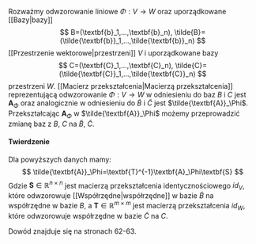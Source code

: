Rozważmy odwzorowanie liniowe $\Phi:V\to W$ oraz uporządkowane [[Bazy|bazy]] 
$$
B=(\textbf{b}_1,...,\textbf{b}_n), 
\tilde{B}=(\tilde{\textbf{b}}_1,...,\tilde{\textbf{b}}_n) 
$$
[[Przestrzenie wektorowe|przestrzeni]] $V$ i uporządkowane bazy
$$
C=(\textbf{C}_1,...,\textbf{C}_n),
\tilde{C}=(\tilde{\textbf{C}}_1,...,\tilde{\textbf{C}}_n) 
$$
przestrzeni $W$. [[Macierz przekształcenia|Macierzą przekształcenia]] reprezentującą odwzorowanie $\Phi :V\to W$  w odniesieniu do baz $B$ i $C$ jest $\textbf{A}_\Phi$ oraz analogicznie w odniesieniu do $\tilde{B}$ i $\tilde{C}$ jest $\tilde{\textbf{A}}_\Phi$. Przekształcając $\textbf{A}_\Phi$ w $\tilde{\textbf{A}}_\Phi$ możemy przeprowadzić zmianę baz z $B$, $C$ na $\tilde{B}$, $\tilde{C}$. 

#### Twierdzenie
Dla powyższych danych mamy:
$$
\tilde{\textbf{A}}_\Phi=\textbf{T}^{-1}\textbf{A}_\Phi\textbf{S}
$$
Gdzie $\textbf{S}\in\mathbb{R}^{n\times n}$ jest macierzą przekształcenia identycznościowego $id_V$, które odwzorowuje [[Współrzędne|współrzędne]] w bazie $\tilde{B}$ na współrzędne w bazie $B$, a $\textbf{T}\in\mathbb{R}^{m\times m}$ jest macierzą przekształcenia $id_W$, które odwzorowuje współrzędne w bazie $\tilde{C}$ na $C$. 

Dowód znajduje się na stronach 62-63.

